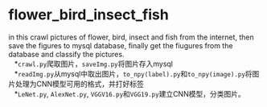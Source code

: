 # flower_bird_insect_fish
  in this crawl pictures of flower, bird, insect and fish from the internet, then save the figures to mysql database, finally get the fiugures from the database and classify the pictures.<br>
    *`crawl.py`爬取图片，`saveImg.py`将图片存入mysql<br>
    *`readImg.py`从mysql中取出图片，`to_npy(label).py`和`to_npy(image).py`将图片处理为CNN模型可用的格式，并打好标签<br>
    *`LeNet.py`, `AlexNet.py`, `VGGV16.py`和`VGG19.py`建立CNN模型，分类图片。
